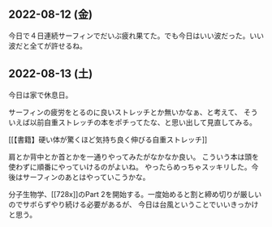 ## 2022-08-12 (金)

今日で４日連続サーフィンでだいぶ疲れ果てた。でも今日はいい波だった。いい波だと全てが許せるね。

## 2022-08-13 (土)

今日は家で休息日。

サーフィンの疲労をとるのに良いストレッチとか無いかなぁ、と考えて、
そういえば以前自重ストレッチの本をポチってたな、と思い出して見直してみる。

[[【書籍】硬い体が驚くほど気持ち良く伸びる自重ストレッチ]]

肩とか背中とか首とかを一通りやってみたがなかなか良い。
こういう本は頭を使わずに順番にやっていけるのがよいね。
やったらめっちゃスッキリした。今後はサーフィンのあとはやっていこうかな。

分子生物学、[[728x]]のPart 2を開始する。一度始めると割と締め切りが厳しいのでサボらずやり続ける必要があるが、
今日は台風ということでいいきっかけと思う。